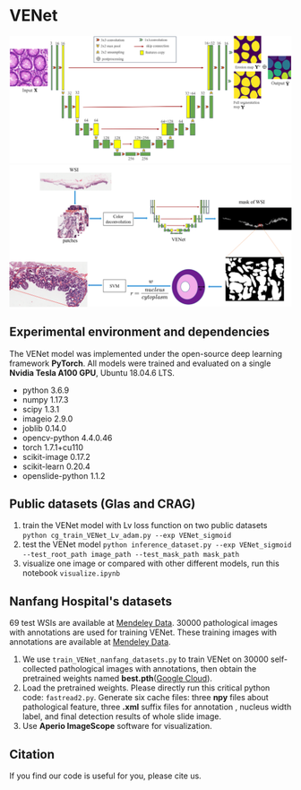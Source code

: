 # VENet
![VENet](https://github.com/zsc15/VENet/blob/main/figures/VENet.jpg)
![Early Gastric Cancer Diagnosis](https://github.com/zsc15/VENet/blob/main/figures/VENet_SVM_DL2.png)
## Experimental environment and dependencies
The VENet model was implemented under the open-source deep learning framework **PyTorch**. All models were trained and evaluated on a single **Nvidia Tesla A100 GPU**, Ubuntu 18.04.6 LTS.
- python 3.6.9
- numpy                     1.17.3
- scipy                     1.3.1
- imageio                   2.9.0
- joblib                    0.14.0
- opencv-python             4.4.0.46
- torch                     1.7.1+cu110
- scikit-image              0.17.2
- scikit-learn              0.20.4
- openslide-python          1.1.2
## Public datasets (Glas and CRAG)
1. train the VENet model with Lv loss function on two public datasets
`python cg_train_VENet_Lv_adam.py --exp VENet_sigmoid`
2. test the VENet  model
`python inference_dataset.py --exp VENet_sigmoid --test_root_path image_path --test_mask_path mask_path`
3. visualize one image or compared with other different models, run this notebook `visualize.ipynb`
## Nanfang Hospital's datasets
69 test WSIs are available at  [Mendeley Data](http://dx.doi.org/10.17632/y8gk8dmf7y.1). 30000 pathological images with annotations are used for training VENet. These training images with annotations are available at [Mendeley Data](http://dx.doi.org/10.17632/mnjxs334pv.1).
1. We use `train_VENet_nanfang_datasets.py` to train VENet on 30000 self-collected pathological images with annotations, then obtain the pretrained weights named **best.pth**([Google Cloud](https://drive.google.com/file/d/178SvJQb6BiV8_x6FrD6qHi66_16xI0pA/view?usp=share_link)).
2. Load the pretrained weights. Please directly run this critical python code: `fastread2.py`. Generate six cache files: three **npy** files about pathological feature, three **.xml**  suffix files for annotation , nucleus width label, and final detection results of whole slide image.
3. Use **Aperio ImageScope** software for visualization.
## Citation
If you find our code is useful for you, please cite us.
